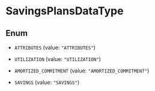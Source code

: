 

# SavingsPlansDataType

## Enum


* `ATTRIBUTES` (value: `"ATTRIBUTES"`)

* `UTILIZATION` (value: `"UTILIZATION"`)

* `AMORTIZED_COMMITMENT` (value: `"AMORTIZED_COMMITMENT"`)

* `SAVINGS` (value: `"SAVINGS"`)




